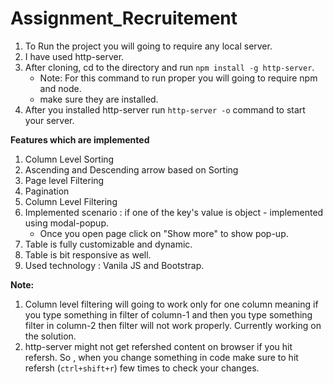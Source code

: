 # Assignment_Recruitement

1. To Run the project you will going to require any local server. 
2. I have used http-server.
3. After cloning, cd to the directory and run `npm install -g http-server`.
    * Note: For this command to run proper you will going to require npm and node.
    * make sure they are installed.
4. After you installed http-server run `http-server -o` command to start your server.


**Features which are implemented**
1. Column Level Sorting
2. Ascending and Descending arrow based on Sorting
3. Page level Filtering
4. Pagination
5. Column Level Filtering
6. Implemented scenario : if one of the key's value is object - implemented using modal-popup.
    * Once you open page click on "Show more" to show pop-up.
7. Table is fully customizable and dynamic.
8. Table is bit responsive as well.
9. Used technology : Vanila JS and Bootstrap.


**Note:**
1. Column level filtering will going to work only for one column meaning if you type something in filter of column-1 and then you type something filter in column-2 then filter will not work properly. Currently working on the solution.
2. http-server might not get refershed content on browser if you hit refersh. So , when you change something in code make sure to hit refersh (`ctrl+shift+r`) few times to check your changes.
